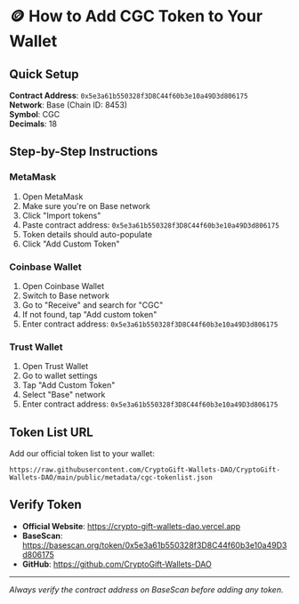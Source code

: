 # 🪙 How to Add CGC Token to Your Wallet

## Quick Setup

**Contract Address**: `0x5e3a61b550328f3D8C44f60b3e10a49D3d806175`  
**Network**: Base (Chain ID: 8453)  
**Symbol**: CGC  
**Decimals**: 18  

## Step-by-Step Instructions

### MetaMask
1. Open MetaMask
2. Make sure you're on Base network
3. Click "Import tokens"
4. Paste contract address: `0x5e3a61b550328f3D8C44f60b3e10a49D3d806175`
5. Token details should auto-populate
6. Click "Add Custom Token"

### Coinbase Wallet
1. Open Coinbase Wallet
2. Switch to Base network
3. Go to "Receive" and search for "CGC"
4. If not found, tap "Add custom token"
5. Enter contract address: `0x5e3a61b550328f3D8C44f60b3e10a49D3d806175`

### Trust Wallet
1. Open Trust Wallet
2. Go to wallet settings
3. Tap "Add Custom Token"
4. Select "Base" network
5. Enter contract address: `0x5e3a61b550328f3D8C44f60b3e10a49D3d806175`

## Token List URL
Add our official token list to your wallet:
```
https://raw.githubusercontent.com/CryptoGift-Wallets-DAO/CryptoGift-Wallets-DAO/main/public/metadata/cgc-tokenlist.json
```

## Verify Token
- **Official Website**: https://crypto-gift-wallets-dao.vercel.app
- **BaseScan**: https://basescan.org/token/0x5e3a61b550328f3D8C44f60b3e10a49D3d806175
- **GitHub**: https://github.com/CryptoGift-Wallets-DAO

---

*Always verify the contract address on BaseScan before adding any token.*